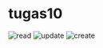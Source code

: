 # tugas10

![read](https://user-images.githubusercontent.com/58968418/86362038-e6b99c80-bc9e-11ea-94ff-3863792a336c.png)
![update](https://user-images.githubusercontent.com/58968418/86362043-e7eac980-bc9e-11ea-922d-29c7f2841da9.png)
![create](https://user-images.githubusercontent.com/58968418/86362045-e91bf680-bc9e-11ea-992c-6e6c67ff2e1e.png)
